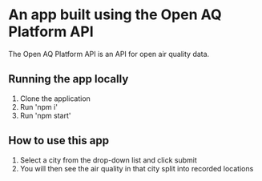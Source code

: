 # An app built using the Open AQ Platform API

The Open AQ Platform API is an API for open air quality data.

## Running the app locally

1. Clone the application
2. Run 'npm i'
3. Run 'npm start'

## How to use this app

1. Select a city from the drop-down list and click submit
2. You will then see the air quality in that city split into recorded locations
